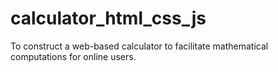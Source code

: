 # calculator_html_css_js
To construct a web-based calculator to facilitate mathematical computations for online users.
